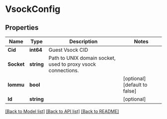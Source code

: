 # VsockConfig

## Properties

Name | Type | Description | Notes
------------ | ------------- | ------------- | -------------
**Cid** | **int64** | Guest Vsock CID | 
**Socket** | **string** | Path to UNIX domain socket, used to proxy vsock connections. | 
**Iommu** | **bool** |  | [optional] [default to false]
**Id** | **string** |  | [optional] 

[[Back to Model list]](../README.md#documentation-for-models) [[Back to API list]](../README.md#documentation-for-api-endpoints) [[Back to README]](../README.md)


